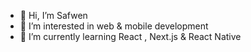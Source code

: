 - 👋 Hi, I’m Safwen
- 👀 I’m interested in web & mobile development
- 🌱 I’m currently learning React , Next.js & React Native 
